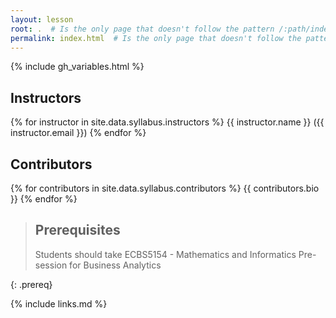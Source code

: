 ```yaml
---
layout: lesson
root: .  # Is the only page that doesn't follow the pattern /:path/index.html
permalink: index.html  # Is the only page that doesn't follow the pattern /:path/index.html
---
```


{% include gh_variables.html %}

## Instructors
{% for instructor in site.data.syllabus.instructors %}
{{ instructor.name }} ({{ instructor.email }})
{% endfor %}

## Contributors
{% for contributors in site.data.syllabus.contributors %}
{{ contributors.bio }}
{% endfor %}

> ## Prerequisites
> Students should take ECBS5154 - Mathematics and Informatics Pre-session for Business Analytics
> 
{: .prereq}

{% include links.md %}

